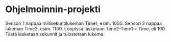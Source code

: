 # Ohjelmoinnin-projekti

Sensori 1 nappaa millisekuntilukeman Time1, esim. 1000. Sensori 2 nappaa lukeman Time2, esim. 1100.
Loopissa lasketaan Time2-Time1 = Time, eli 100.
Tästä lasketaan sekunnit ja tulostetaan lukema.
